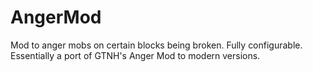 # AngerMod
Mod to anger mobs on certain blocks being broken. Fully configurable.
Essentially a port of GTNH's Anger Mod to modern versions.